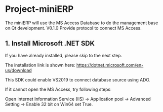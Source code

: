 # Project-miniERP
The miniERP will use the MS Access Database to do the management base on Qt development.
V0.1.0 Provide protocol to connect MS Access.

## 1. Install Microsoft .NET SDK
If you have already installed, please skip to the next step.

The installation link is shown here: https://dotnet.microsoft.com/en-us/download

This SDK could enable VS2019 to connect database source using ADO.

If it cannot open the MS Access, try following steps:

Open Internet Information Service (IIS) -> Application pool -> Advanced Setting -> Enable 32 bit on Win64 set True.
